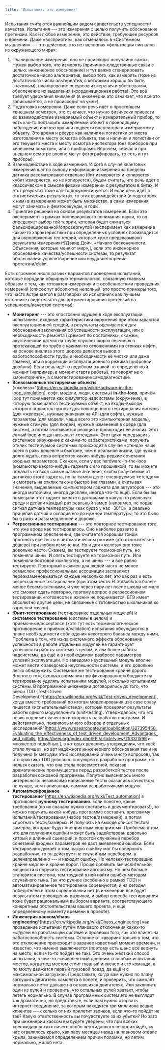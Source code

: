 ```yaml
---
title: 'Испытания: это измерения'
---
```


Испытания считаются важнейшим видом свидетельств успешности/качества.
Испытания --- это измерения с целью получить обоснование претензии. Как
и любое измерение, это действие, требующее ресурсов и времени. Даже
«восприятие», как отмечалось в «Системном мышлении» --- это действие,
это не пассивная «фильтрация сигналов из окружающего мира»:

1.  Планирование измерения, оно не происходит «случайно само». Нужен
    выбор того, что измерять (причинно-следственные связи с целью:
    инженерное обоснование) и тут важно сгенерировать достаточное число
    альтернатив, выбор того, как измерять (тоже из достаточного числа
    альтернатив, с которыми хорошо бы быть знакомым), планирование
    ресурсов измерения и обоснования, обеспечение их выделения
    (координационная работа). Это всё требует удержания внимания (в
    инженерии это означает, что всё это записывается, а не происходит «в
    уме»).
2.  Подготовка измерения. Даже если речь идёт о простейшем «внешнем
    осмотре», это означает, что нужно физически привести во
    взаимодействие измеряемый объект и измерительный прибор, то есть
    как-то подтащить измеряемый объект к проводящему наблюдение
    инспектору или подвести инспектора к измеряемому объекту. Это время
    и ресурс как наличия и логистики от места изготовления к месту
    осмотра объекта, так и наличия и логистики от его текущего места к
    месту осмотра инспектора (без приборов при «внешнем осмотре», или с
    приборами. Впрочем, сейчас и при внешнем осмотре вполне могут
    фотографировать, то есть и тут приборы).
3.  Взаимодействие в ходе измерения. И хотя в случае квантовых измерений
    шаг по выводу информации измерения за пределы датчика рассматривают
    отдельно (бит измеряется и копируется; кубит измеряется, но не
    копируется), будем считать, что речь идёт о классическом в смысле
    физики измерении с результатом в битах. И этот результат тоже как-то
    документируется. И если речь идёт о статистических результатах, то
    этих взаимодействий (и подготовок к ним) в измерениях может быть
    множество, а сами измерения могут занимать и фемтосекунды, и годы.
4.  Принятие решений на основе результатов измерения. Если это
    эксперимент в рамках попперианского понимания науки, то он
    определяет выбор той теории, которая будет считаться
    фальсифицированной/опровергнутой (эксперимент как измерение какой-то
    характеристики при определённых условиях производится для
    опровержения тех теорий, которые хуже предсказывают результаты
    измерения)^[Дэвид Дойч, «Начало бесконечности.
    Объяснения, которые меняют мир»,], если это
    инженерное обоснование качества/успешности системы, то результат
    обоснования: удовлетворение или неудовлетворение претензии/claim.

Есть огромное число разных вариантов проведения испытаний, которые
породили обширную терминологию, связанную главным образом с тем, как
готовятся измерения и с особенностями проведения измерений (список тут
абсолютно неполный, это просто примеры того, что часто встречается в
разговорах об испытаниях как лучшем источнике свидетельств для
аргументирования претензий на успешность/качество системы):

-   **Мониторинг** --- это «постоянно идущее в ходе эксплуатации
    испытание», входные характеристики окружения при этом задаются
    эксплуатационной средой, а результаты оцениваются для обоснования
    заключения об успешности эксплуатации, или о необходимости ремонта
    («ремонт по состоянию», скажем, акустический датчик на трубе слушает
    шорох песчинок в протекающей по трубе с какими-то отложениями на
    стенках нефти, на основе анализа этого шороха делается вывод о
    работоспособности трубы и необходимости её чистки или даже замены),
    или о коррекции эксплуатационного режима (цифровой двойник). Если
    речь идёт о подобном в какой-то определённый момент (например, в
    момент старта работы), то говорят не о «мониторинге», а
    самотестировании/самодиагностике.
-   **Всевозможные тестируемые объекты**
    («железо»^[<https://en.wikipedia.org/wiki/Hardware-in-the-loop_simulation>],
    софт, модели, люди, системы) **in-the-loop**, причём loop тут
    понимается как симулятор надсистемы (окружение), в которую
    помещается тестируемый объект, на входы-выходы которого подаются
    нужные для полноценного тестирования сигналы (для «железа»), нужные
    значения на API (для софта), нужные параметры (для модели, чаще
    всего это компьютерная модель), нужные стимулы (для людей), нужные
    изменения в среде (для систем), а потом считывается реакция и
    происходит её анализ. Этот самый loop иногда называют «стендом».
    Этот цикл «предъявить системное окружение с какими-то
    характеристиками, получить отклик тестируемой системы» происходит в
    случае «стенда» чаще всего в разы дешевле и быстрее, чем в реальной
    жизни, где нужно долго ждать, пока встретятся какие-нибудь редкие
    сочетания входных параметров. Скажем, если у вас
    hardware-in-the-loop (компьютер какого-нибудь гаджета с его
    прошивкой), то вы можете подавать на вход самые разные значения,
    якобы получаемые от датчиков этого гаджета, но на самом деле
    генерируемые «стендом» и смотреть на отклик так же быстро (не
    глазами, а считывая значения, выдаваемые компьютером гаджета для
    актуаторов --- это иногда моторчики, иногда дисплеи, иногда что-то
    ещё). Если бы вы помещали этот гаджет вместе с датчиками в какую-то
    реальную среду и делали каждый раз реальный замер (например, не
    подав сигнал датчика температуры «как будто у нас -30°C», а реально
    прицепив датчик и охладив его до нужной температуры, то это было бы
    в разы и разы медленней и дороже.
-   **Регрессионное тестирование** --- это повторное тестирование того,
    что уже вроде как тестировалось. Оно наиболее развито в программном
    обеспечении, где считается хорошим тоном прогонять все тесты в
    автоматическом режиме (это относительно дёшево) при любом изменении.
    Но и для «железа» оно тоже довольно часто. Скажем, вы тестируете
    тормозной путь, но поменяли шины. И опять тестируете на тормозной
    путь. Или поменяли бортовой компьютер, а не шины --- и всё равно
    тестируете. Повторный экзамен для людей часто не менее осмыслен:
    профессиональные ассоциации заставляют переэкзаменовываться каждые
    несколько лет, это как раз и есть регрессионное тестирование (при
    этом тесты ЕГЭ являются более-менее бессмысленными, и уже через пару
    лет после школы их мало кто сможет сдать повторно, поэтому вопрос о
    регрессионном тестировании «готовности к жизни» не поднимается, ЕГЭ
    имеет абсолютно другие цели, не связанные с готовностью школьников
    ко взрослой жизни).
-   **Юнит-тестирование** (тестирование отдельных модулей) и **системное
    тестирование** (системы в целом) и приёмочные/acceptance (хотя тут
    есть терминологическое противоречие с приёмкой/validation) испытания
    обсуждаются в плане необходимости соблюдения некоторого баланса
    между ними. Проблема в том, что из-за системного эффекта обоснование
    успешности в работе отдельных модулей не гарантирует успешности
    работы системы в целом, и тем более работы надсистемы, да ещё и в
    необходимом разбросе параметров условий эксплуатации. Но заведомо
    неуспешный модуль вполне может вести к заведомой неуспешности
    системы, и его довольно легко обнаружить. Системное же тестирование
    крайне дорого. Вопрос в том, сколько внимания при фиксированном
    бюджете на тестирование уделять испытаниям модулей, и сколько
    испытаниям системы. В программной инженерии договорились до того,
    что ввели TDD (Test-Driven
    Development)^[<https://en.wikipedia.org/wiki/Test-driven_development>],
    когда вместо требований по итогам моделирования use case сразу
    пишется «испытательный стенд», который проверяет результаты работы
    одного модуля/юнита (unit-testing). Утверждалось, что это резко
    поднимет качество и скорость разработки программ. И действительно,
    появилось много обзоров и отдельных
    исследований^[<https://www.researchgate.net/publication/327395450_Evaluating_the_effectiveness_of_test_driven_development_Advantages_and_pitfalls>,
    <https://beei.org/index.php/EEI/article/view/2533/1599> и множество
    подобных.], в которых делались утверждения, что «всё
    стало лучше», но вот надёжного инженерного обоснования так и не
    получено (к методам этих исследований очень много вопросов), так что
    практика TDD довольно популярна в разработке программ, но нельзя
    сказать, что она стала повсеместной, показав драматические
    преимущества перед разработкой тестов после разработки основной
    программы. Попутно выяснилось много интересного: независимо
    написанные тесты оказались качеством не лучше, чем написанные самими
    разработчиками модуля.
-   **Автоматизированное
    тестирование**^[<https://en.wikipedia.org/wiki/Test_automation>]
    в противовес **ручному тестированию**. Если понятно, какие
    требования (но их сначала нужно составить и документировать!), то
    можно поручить какой-нибудь программе составить программу
    испытаний/тестирования (набор тестов/измерений), а потом «прогнать
    тесты/замеры». И получить на выходе список тестов/замеров, которые
    будут «неприятным сюрпризом». Проблема в том, что для получения
    ошибки может быть задействован довольно хитрый и длинный сценарий, и
    простой случайный перебор сочетаний входных параметров не даст
    выявленной ошибки. Если тестировщик думает о том, какую ошибку мог
    бы совершить разработчик, то он действует не случайным перебором, а
    целенаправленно --- и находит ошибку. Но человек-тестировщик крайне
    медлен и крайне дорог. Проще добавить вычислительной мощности и
    поручить тестирование алгоритму. Но чем больше становится система,
    тем трудней в ней найти ошибку методом случайного тыка. Так что
    ручное (особенно в рамках TDD) и автоматизированное тестирование
    соревнуются, и на сегодня победителей в этом соревновании нет (в
    инженерии всё будет результатом прохождения развилок, и выбор
    способа тестирования тоже будет рациональным выбором варианта,
    соответствующего конкретным обстоятельствам вашего проекта, и ещё
    определённому моменту времени в проекте).
-   **Инженерия** **хаосом/chaos**
    **engineering**^[<https://en.wikipedia.org/wiki/Chaos_engineering>]
    как проведение испытаний путём планового отключения каких-то модулей
    на работающей системе и проверки того, как это влияет на
    работоспособность системы. Отличие от «аварии» только в том, что это
    отключение происходит в заранее известный момент времени, и
    известно, что именно выключается (поэтому есть шанс всё вернуть на
    место, если что-то пойдёт не так). Это очень жёсткий способ
    испытаний, в чем-то эквивалентный древним способам испытания мостов,
    когда под мостом стоит главный инженер и его команда, а по мосту
    движется первый грузовой поезд, да ещё и с максимальной загрузкой.
    Представьте, когда вам нужно по плану заглушить двигатель самолёта в
    полёте, и проверить, что самолёт нормально летит дальше на
    оставшихся двигателях. Или заклинить один из рулей и проверить, что
    остальных рулей хватает, чтобы лететь нормально. В случае
    программных систем это не выглядит так драматично, но представьте,
    если вам нужно оторвать интернет-соединение, за которым находятся
    три миллиона ваших клиентов --- сколько от них прилетит звонков,
    если что-то пойдёт не так? Какую ответственность вы почувствуете за
    их убытки? Но зато при инженерии хаосом вы будете уверены, что при
    всяких «неожиданностях» ничего особо неожиданного не произойдёт, «у
    нас отвалилось крыло, как пару месяцев назад на плановом отвале
    крыла, занимаемся определением причин поломки, но летим нормально,
    жалоб нет».
